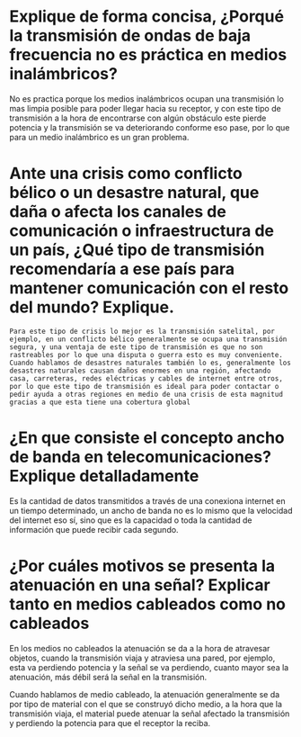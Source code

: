 # Explique de forma concisa, ¿Porqué la transmisión de ondas de baja frecuencia no es práctica en medios inalámbricos?

No es practica porque los medios inalámbricos ocupan una transmisión lo mas limpia posible para poder llegar hacia su receptor, y con este tipo de transmisión a la hora de encontrarse con algún obstáculo este pierde potencia y la transmisión se va deteriorando conforme eso pase, por lo que para un medio inalámbrico es un gran problema.
# Ante una crisis como conflicto bélico o un desastre natural, que daña o afecta los canales de comunicación o infraestructura de un país, ¿Qué tipo de transmisión recomendaría a ese país para mantener comunicación con el resto del mundo? Explique.
	Para este tipo de crisis lo mejor es la transmisión satelital, por ejemplo, en un conflicto bélico generalmente se ocupa una transmisión segura, y una ventaja de este tipo de transmisión es que no son rastreables por lo que una disputa o guerra esto es muy conveniente. Cuando hablamos de desastres naturales también lo es, generalmente los desastres naturales causan daños enormes en una región, afectando casa, carreteras, redes eléctricas y cables de internet entre otros, por lo que este tipo de transmisión es ideal para poder contactar o pedir ayuda a otras regiones en medio de una crisis de esta magnitud gracias a que esta tiene una cobertura global

# ¿En que consiste el concepto ancho de banda en telecomunicaciones? Explique detalladamente
Es la cantidad de datos transmitidos a través de una conexiona internet en un tiempo determinado, un ancho de banda no es lo mismo que la velocidad del internet eso sí, sino que es la capacidad o toda la cantidad de información que puede recibir cada segundo.

# ¿Por cuáles motivos se presenta la atenuación en una señal? Explicar tanto en medios cableados como no cableados
En los medios no cableados la atenuación se da a la hora de atravesar objetos, cuando la transmisión viaja y atraviesa una pared, por ejemplo, esta va perdiendo potencia y la señal se va perdiendo, cuanto mayor sea la atenuación, más débil será la señal en la transmisión.

Cuando hablamos de medio cableado, la atenuación generalmente se da por tipo de material con el que se construyó dicho medio, a la hora que la transmisión viaja, el material puede atenuar la señal afectado la transmisión y perdiendo la potencia para que el receptor la reciba.
